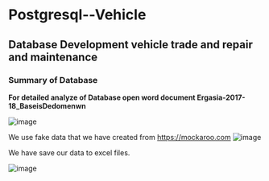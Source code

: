 # Postgresql--Vehicle

## Database Development vehicle trade and repair and maintenance

### Summary of Database

**For detailed analyze of Database open word document Ergasia-2017-18_BaseisDedomenwn**

![image](https://user-images.githubusercontent.com/39504405/95201398-90ea1880-07e8-11eb-8644-044a3413604d.png)
 
We use fake data that we have created from https://mockaroo.com
 ![image](https://user-images.githubusercontent.com/39504405/95201944-4c12b180-07e9-11eb-8553-5783d5b1e286.png)
 
We have save our data to excel files.

![image](https://user-images.githubusercontent.com/39504405/95202029-6e0c3400-07e9-11eb-80b8-8772288f9b5d.png)



